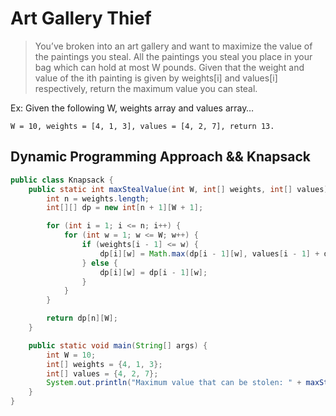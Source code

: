 # Art Gallery Thief

> You’ve broken into an art gallery and want to maximize the value of the paintings you steal. All the paintings you steal you place in your bag which can hold at most W pounds. Given that the weight and value of the ith painting is given by weights[i] and values[i] respectively, return the maximum value you can steal.

Ex: Given the following W, weights array and values array…
```
W = 10, weights = [4, 1, 3], values = [4, 2, 7], return 13.
```

## Dynamic Programming Approach && Knapsack

```java
public class Knapsack {
    public static int maxStealValue(int W, int[] weights, int[] values) {
        int n = weights.length;
        int[][] dp = new int[n + 1][W + 1];

        for (int i = 1; i <= n; i++) {
            for (int w = 1; w <= W; w++) {
                if (weights[i - 1] <= w) {
                    dp[i][w] = Math.max(dp[i - 1][w], values[i - 1] + dp[i - 1][w - weights[i - 1]]);
                } else {
                    dp[i][w] = dp[i - 1][w];
                }
            }
        }

        return dp[n][W];
    }

    public static void main(String[] args) {
        int W = 10;
        int[] weights = {4, 1, 3};
        int[] values = {4, 2, 7};
        System.out.println("Maximum value that can be stolen: " + maxStealValue(W, weights, values));
    }
}
